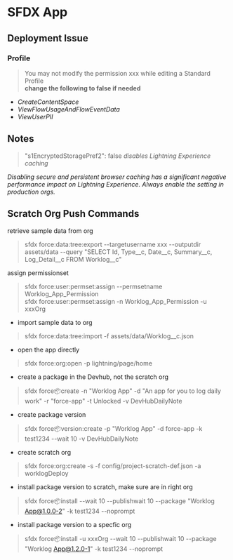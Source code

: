 # SFDX App

## Deployment Issue

### Profile

> You may not modify the permission xxx while editing a Standard Profile  
**change the following to false if needed**

* _CreateContentSpace_  
* _ViewFlowUsageAndFlowEventData_  
* _ViewUserPII_  

## Notes
> "s1EncryptedStoragePref2": false
_disables Lightning Experience caching_

_Disabling secure and persistent browser caching has a significant negative performance impact on Lightning Experience. Always enable the setting in production orgs._

## Scratch Org Push Commands  

retrieve sample data from org  
> sfdx force:data:tree:export --targetusername xxx --outputdir assets/data --query "SELECT Id, Type__c, Date__c, Summary__c, Log_Detail__c FROM Worklog__c"

assign permissionset  
> sfdx force:user:permset:assign --permsetname Worklog_App_Permission  
> sfdx force:user:permset:assign -n Worklog_App_Permission -u xxxOrg  

* import sample data to org  

> sfdx force:data:tree:import -f assets/data/Worklog__c.json

* open the app directly  

> sfdx force:org:open -p lightning/page/home

* create a package in the Devhub, not the scratch org  

> sfdx force:package:create -n "Worklog App" -d "An app for you to log daily work" -r "force-app" -t Unlocked -v DevHubDailyNote

* create package version  

> sfdx force:package:version:create -p "Worklog App" -d force-app -k test1234 --wait 10 -v DevHubDailyNote

* create scratch org  

> sfdx force:org:create -s -f config/project-scratch-def.json -a worklogDeploy

* install package version to scratch, make sure are in right org  

> sfdx force:package:install --wait 10 --publishwait 10 --package "Worklog App@1.0.0-2" -k test1234 --noprompt

* install package version to a specfic org  
> sfdx force:package:install -u xxxOrg --wait 10 --publishwait 10 --package "Worklog App@1.2.0-1" -k test1234 --noprompt
